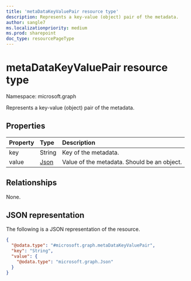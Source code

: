 ```yaml
---
title: 'metaDataKeyValuePair resource type'
description: Represents a key-value (object) pair of the metadata.
author: sangle7
ms.localizationpriority: medium
ms.prod: sharepoint
doc_type: resourcePageType
---
```


# metaDataKeyValuePair resource type

Namespace: microsoft.graph



Represents a key-value (object) pair of the metadata.

## Properties

| Property | Type                         | Description                                  |
| :------- | :--------------------------- | :------------------------------------------- |
| key      | String                       | Key of the metadata.                        |
| value    | [Json](../resources/json.md) | Value of the metadata. Should be an object. |

## Relationships

None.

## JSON representation

The following is a JSON representation of the resource.

<!-- {
  "blockType": "resource",
  "@odata.type": "microsoft.graph.metaDataKeyValuePair"
}
-->

```json
{
  "@odata.type": "#microsoft.graph.metaDataKeyValuePair",
  "key": "String",
  "value": {
    "@odata.type": "microsoft.graph.Json"
  }
}
```
